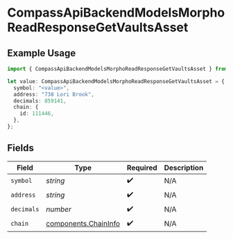 # CompassApiBackendModelsMorphoReadResponseGetVaultsAsset

## Example Usage

```typescript
import { CompassApiBackendModelsMorphoReadResponseGetVaultsAsset } from "@compass-labs/api-sdk/models/components";

let value: CompassApiBackendModelsMorphoReadResponseGetVaultsAsset = {
  symbol: "<value>",
  address: "738 Lori Brook",
  decimals: 859141,
  chain: {
    id: 111446,
  },
};
```

## Fields

| Field                                                        | Type                                                         | Required                                                     | Description                                                  |
| ------------------------------------------------------------ | ------------------------------------------------------------ | ------------------------------------------------------------ | ------------------------------------------------------------ |
| `symbol`                                                     | *string*                                                     | :heavy_check_mark:                                           | N/A                                                          |
| `address`                                                    | *string*                                                     | :heavy_check_mark:                                           | N/A                                                          |
| `decimals`                                                   | *number*                                                     | :heavy_check_mark:                                           | N/A                                                          |
| `chain`                                                      | [components.ChainInfo](../../models/components/chaininfo.md) | :heavy_check_mark:                                           | N/A                                                          |